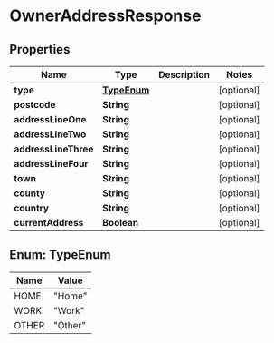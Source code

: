 

# OwnerAddressResponse


## Properties

| Name | Type | Description | Notes |
|------------ | ------------- | ------------- | -------------|
|**type** | [**TypeEnum**](#TypeEnum) |  |  [optional] |
|**postcode** | **String** |  |  [optional] |
|**addressLineOne** | **String** |  |  [optional] |
|**addressLineTwo** | **String** |  |  [optional] |
|**addressLineThree** | **String** |  |  [optional] |
|**addressLineFour** | **String** |  |  [optional] |
|**town** | **String** |  |  [optional] |
|**county** | **String** |  |  [optional] |
|**country** | **String** |  |  [optional] |
|**currentAddress** | **Boolean** |  |  [optional] |



## Enum: TypeEnum

| Name | Value |
|---- | -----|
| HOME | &quot;Home&quot; |
| WORK | &quot;Work&quot; |
| OTHER | &quot;Other&quot; |



